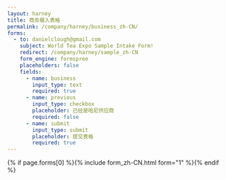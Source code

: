 ```yaml
---
layout: harney
title: 商务摄入表格
permalink: /company/harney/business_zh-CN/
forms:
  - to: danielclough@gmail.com
    subject: World Tea Expo Sample Intake Form!
    redirect: /company/harney/sample_zh-CN
    form_engine: formspree
    placeholders: false
    fields: 
      - name: business
        input_type: text
        required: true
      - name: previous
        input_type: checkbox
        placeholder: 已经是哈尼供应商
        required: false
      - name: submit
        input_type: submit
        placeholder: 提交表格
        required: true
---
```



<div id="form-wrapper">
	

  {% if page.forms[0] %}{% include form_zh-CN.html form="1" %}{% endif %}






